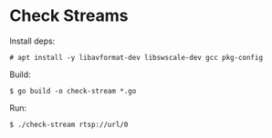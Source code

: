 # Check Streams

Install deps:
```
# apt install -y libavformat-dev libswscale-dev gcc pkg-config
``` 

Build:
```
$ go build -o check-stream *.go
```

Run:
```
$ ./check-stream rtsp://url/0
```
